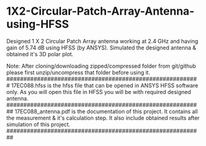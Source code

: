 # 1X2-Circular-Patch-Array-Antenna-using-HFSS
Designed 1 X 2 Circular Patch Array antenna working at 2.4 GHz and having gain of 5.74 dB using HFSS (by ANSYS). Simulated the designed antenna &amp; obtained it's 3D polar plot.

Note: After cloning/downloading zipped/compressed folder from git/github please first unzip/uncompress that folder before using it.
#########################################################
17EC088.hfss is the hfss file that can be opened in ANSYS HFSS software only.
As you will open this file in HFSS you will be with required designed antenna.
##########################################################
17EC088_antenna.pdf is the documentation of this project.
It contains all the measurement & it's calculation step.
It also include obtained results after simulation of this project.
##########################################################
